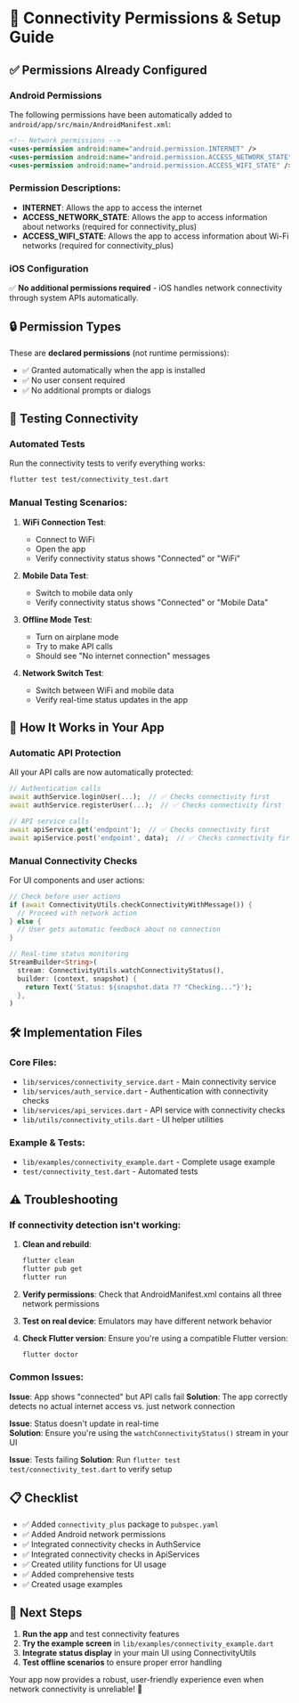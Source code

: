 # 📱 Connectivity Permissions & Setup Guide

## ✅ Permissions Already Configured

### Android Permissions

The following permissions have been automatically added to `android/app/src/main/AndroidManifest.xml`:

```xml
<!-- Network permissions -->
<uses-permission android:name="android.permission.INTERNET" />
<uses-permission android:name="android.permission.ACCESS_NETWORK_STATE" />
<uses-permission android:name="android.permission.ACCESS_WIFI_STATE" />
```

### Permission Descriptions:

- **INTERNET**: Allows the app to access the internet
- **ACCESS_NETWORK_STATE**: Allows the app to access information about networks (required for connectivity_plus)
- **ACCESS_WIFI_STATE**: Allows the app to access information about Wi-Fi networks (required for connectivity_plus)

### iOS Configuration

✅ **No additional permissions required** - iOS handles network connectivity through system APIs automatically.

## 🔒 Permission Types

These are **declared permissions** (not runtime permissions):

- ✅ Granted automatically when the app is installed
- ✅ No user consent required
- ✅ No additional prompts or dialogs

## 🧪 Testing Connectivity

### Automated Tests

Run the connectivity tests to verify everything works:

```bash
flutter test test/connectivity_test.dart
```

### Manual Testing Scenarios:

1. **WiFi Connection Test**:

   - Connect to WiFi
   - Open the app
   - Verify connectivity status shows "Connected" or "WiFi"

2. **Mobile Data Test**:

   - Switch to mobile data only
   - Verify connectivity status shows "Connected" or "Mobile Data"

3. **Offline Mode Test**:

   - Turn on airplane mode
   - Try to make API calls
   - Should see "No internet connection" messages

4. **Network Switch Test**:
   - Switch between WiFi and mobile data
   - Verify real-time status updates in the app

## 🚀 How It Works in Your App

### Automatic API Protection

All your API calls are now automatically protected:

```dart
// Authentication calls
await authService.loginUser(...);  // ✅ Checks connectivity first
await authService.registerUser(...);  // ✅ Checks connectivity first

// API service calls
await apiService.get('endpoint');  // ✅ Checks connectivity first
await apiService.post('endpoint', data);  // ✅ Checks connectivity first
```

### Manual Connectivity Checks

For UI components and user actions:

```dart
// Check before user actions
if (await ConnectivityUtils.checkConnectivityWithMessage()) {
  // Proceed with network action
} else {
  // User gets automatic feedback about no connection
}

// Real-time status monitoring
StreamBuilder<String>(
  stream: ConnectivityUtils.watchConnectivityStatus(),
  builder: (context, snapshot) {
    return Text('Status: ${snapshot.data ?? "Checking..."}');
  },
)
```

## 🛠️ Implementation Files

### Core Files:

- `lib/services/connectivity_service.dart` - Main connectivity service
- `lib/services/auth_service.dart` - Authentication with connectivity checks
- `lib/services/api_services.dart` - API service with connectivity checks
- `lib/utils/connectivity_utils.dart` - UI helper utilities

### Example & Tests:

- `lib/examples/connectivity_example.dart` - Complete usage example
- `test/connectivity_test.dart` - Automated tests

## ⚠️ Troubleshooting

### If connectivity detection isn't working:

1. **Clean and rebuild**:

   ```bash
   flutter clean
   flutter pub get
   flutter run
   ```

2. **Verify permissions**: Check that AndroidManifest.xml contains all three network permissions

3. **Test on real device**: Emulators may have different network behavior

4. **Check Flutter version**: Ensure you're using a compatible Flutter version:
   ```bash
   flutter doctor
   ```

### Common Issues:

**Issue**: App shows "connected" but API calls fail
**Solution**: The app correctly detects no actual internet access vs. just network connection

**Issue**: Status doesn't update in real-time  
**Solution**: Ensure you're using the `watchConnectivityStatus()` stream in your UI

**Issue**: Tests failing
**Solution**: Run `flutter test test/connectivity_test.dart` to verify setup

## 📋 Checklist

- ✅ Added `connectivity_plus` package to `pubspec.yaml`
- ✅ Added Android network permissions
- ✅ Integrated connectivity checks in AuthService
- ✅ Integrated connectivity checks in ApiServices
- ✅ Created utility functions for UI usage
- ✅ Added comprehensive tests
- ✅ Created usage examples

## 🎯 Next Steps

1. **Run the app** and test connectivity features
2. **Try the example screen** in `lib/examples/connectivity_example.dart`
3. **Integrate status display** in your main UI using ConnectivityUtils
4. **Test offline scenarios** to ensure proper error handling

Your app now provides a robust, user-friendly experience even when network connectivity is unreliable! 🚀
